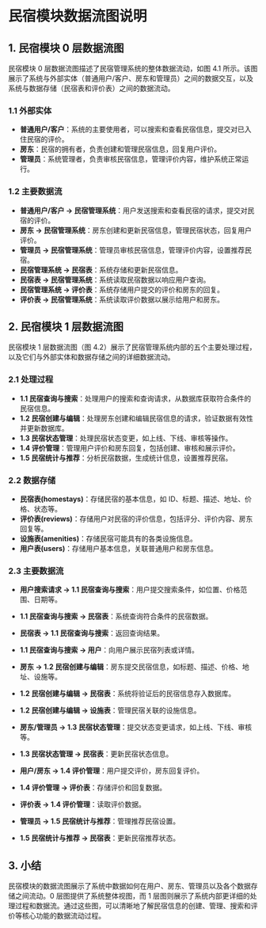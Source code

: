 # 民宿模块数据流图说明

## 1. 民宿模块 0 层数据流图

民宿模块 0 层数据流图描述了民宿管理系统的整体数据流动，如图 4.1 所示。该图展示了系统与外部实体（普通用户/客户、房东和管理员）之间的数据交互，以及系统与数据存储（民宿表和评价表）之间的数据流动。

### 1.1 外部实体

- **普通用户/客户**：系统的主要使用者，可以搜索和查看民宿信息，提交对已入住民宿的评价。
- **房东**：民宿的拥有者，负责创建和管理民宿信息，回复用户评价。
- **管理员**：系统管理者，负责审核民宿信息，管理评价内容，维护系统正常运行。

### 1.2 主要数据流

- **普通用户/客户 → 民宿管理系统**：用户发送搜索和查看民宿的请求，提交对民宿的评价。
- **房东 → 民宿管理系统**：房东创建和更新民宿信息，管理民宿状态，回复用户评价。
- **管理员 → 民宿管理系统**：管理员审核民宿信息，管理评价内容，设置推荐民宿。
- **民宿管理系统 → 民宿表**：系统存储和更新民宿信息。
- **民宿表 → 民宿管理系统**：系统读取民宿数据以响应用户查询。
- **民宿管理系统 → 评价表**：系统存储用户提交的评价和房东的回复。
- **评价表 → 民宿管理系统**：系统读取评价数据以展示给用户和房东。

## 2. 民宿模块 1 层数据流图

民宿模块 1 层数据流图（图 4.2）展示了民宿管理系统内部的五个主要处理过程，以及它们与外部实体和数据存储之间的详细数据流动。

### 2.1 处理过程

- **1.1 民宿查询与搜索**：处理用户的搜索和查询请求，从数据库获取符合条件的民宿信息。
- **1.2 民宿创建与编辑**：处理房东创建和编辑民宿信息的请求，验证数据有效性并更新数据库。
- **1.3 民宿状态管理**：处理民宿状态变更，如上线、下线、审核等操作。
- **1.4 评价管理**：管理用户评价和房东回复，包括创建、审核和展示评价。
- **1.5 民宿统计与推荐**：分析民宿数据，生成统计信息，设置推荐民宿。

### 2.2 数据存储

- **民宿表(homestays)**：存储民宿的基本信息，如 ID、标题、描述、地址、价格、状态等。
- **评价表(reviews)**：存储用户对民宿的评价信息，包括评分、评价内容、房东回复等。
- **设施表(amenities)**：存储民宿可能具有的各类设施信息。
- **用户表(users)**：存储用户基本信息，关联普通用户和房东信息。

### 2.3 主要数据流

- **用户搜索请求 → 1.1 民宿查询与搜索**：用户提交搜索条件，如位置、价格范围、日期等。
- **1.1 民宿查询与搜索 → 民宿表**：系统查询符合条件的民宿数据。
- **民宿表 → 1.1 民宿查询与搜索**：返回查询结果。
- **1.1 民宿查询与搜索 → 用户**：向用户展示民宿列表或详情。
- **房东 → 1.2 民宿创建与编辑**：房东提交民宿信息，如标题、描述、价格、地址、设施等。
- **1.2 民宿创建与编辑 → 民宿表**：系统将验证后的民宿信息存入数据库。
- **1.2 民宿创建与编辑 → 设施表**：管理民宿关联的设施信息。

- **房东/管理员 → 1.3 民宿状态管理**：提交状态变更请求，如上线、下线、审核等。
- **1.3 民宿状态管理 → 民宿表**：更新民宿状态信息。

- **用户/房东 → 1.4 评价管理**：用户提交评价，房东回复评价。
- **1.4 评价管理 → 评价表**：存储评价和回复数据。
- **评价表 → 1.4 评价管理**：读取评价数据。

- **管理员 → 1.5 民宿统计与推荐**：管理推荐民宿设置。
- **1.5 民宿统计与推荐 → 民宿表**：更新民宿推荐状态。

## 3. 小结

民宿模块的数据流图展示了系统中数据如何在用户、房东、管理员以及各个数据存储之间流动。0 层图提供了系统整体视图，而 1 层图则展示了系统内部更详细的处理过程和数据流。通过这些图，可以清晰地了解民宿信息的创建、管理、搜索和评价等核心功能的数据流动过程。
